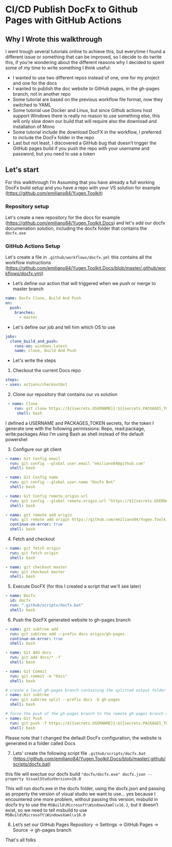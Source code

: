 # CI/CD Publish DocFx to Github Pages with GitHub Actions

## Why I Wrote this walkthrough
I went trough several tutorials online to achieve this, but everytime I found a different issue or something that can be improved, so I decide to do twrite this, if you're wondering about the different reasons why I decided to spent some of my time to write something I think useful: 
- I wanted to use two different repos instead of one, one for my project and one for the docs
- I wanted to publish the doc website to GitHub pages, in the gh-pages branch, not in another repo
- Some tutorial are based on the previous workflow file format, now they switched to YAML
- Some tutorial use Docker and Linux, but since Github actions host support Windows there is really no reason to use something else, this will only slow down our build that will require also the download and installation of Mono
- Some tutorial include the download DocFX in the workflow, I preferred to include the DocFx folder in the repo 
- Last but not least, I discovered a GitHub bug that doesn’t trigger the GitHub pages build if you push the repo with your username and password, but you need to use a token

## Let's start
For this walkthrough I’m Assuming that you have already a full working DocFx build setup and you have a repo with your VS solution for example (https://github.com/emiliano84/Yugen.Toolkit)

### Repository setup
Let's create a new repository for the docs for example (https://github.com/emiliano84/Yugen.Toolkit.Docs) and let's add our docfx documenation solution, including the docfx folder that contains the `docfx.exe`

### GitHub Actions Setup
Let's create a file in `.github/workflows/docfx.yml` this contains all the workflow instructions (https://github.com/emiliano84/Yugen.Toolkit.Docs/blob/master/.github/workflows/docfx.yml)

- Let’s define our action that will triggered when we push or merge to master branch

```YAML
name: DocFx Clone, Build And Push
on:
  push:
    branches:    
      - master   
```

- Let's define our job and tell him which OS to use

```YAML
jobs:   
  clone_build_and_push:
    runs-on: windows-latest
    name: Clone, Build And Push
```

- Let's write the steps

1.  Checkout the current Docs repo

```YAML
steps:
- uses: actions/checkout@v1   
```

2. Clone our repository that contains our vs solution

```YAML
 - name: Clone
    run: git clone https://${{secrets.USERNAME}}:${{secrets.PACKAGES_TOKEN}}@github.com/emiliano84/Yugen.Toolkit.git ../Yugen.Toolkit
     shell: bash
```

I defined a USERNAME and PACKAGES_TOKEN secrets, for the token I generate one with the following permissions:  Repo, read:package, write:packages
Also I’m using Bash as shell instead of the default powershel

3. Configure our git client

```YAML
- name: Git Config email
  run: git config --global user.email "emiliano84@github.com"
  shell: bash

- name: Git Config name
  run: git config --global user.name "DocFx Bot"
  shell: bash

- name: Git Config remote.origin.url
  run: git config --global remote.origin.url "https://${{secrets.USERNAME}}:${{secrets.PACKAGES_TOKEN}}@github.com/emiliano84/Yugen.Toolkit.Docs.git"
  shell: bash

- name: git remote add origin
  run: git remote add origin https://github.com/emiliano84/Yugen.Toolkit.Docs
  continue-on-error: true
  shell: bash
```

4. Fetch and checkout

```YAML
- name: git fetch origin
  run: git fetch origin
  shell: bash

- name: git checkout master
  run: git checkout master
  shell: bash
```

5. Execute DocFX (for this I created a script that we'll see later)

```YAML
- name: Docfx
  id: docfx
  run: ".github/scripts/docfx.bat"
  shell: bash
```

6. Push the DocFX generated website to gh-pages branch

```YAML
- name: git subtree add
  run: git subtree add --prefix docs origin/gh-pages  
  continue-on-error: true
  shell: bash

- name: Git Add docs
  run: git add docs/* -f
  shell: bash

- name: Git Commit
  run: git commit -m "Docs"
  shell: bash

# create a local gh-pages branch containing the splitted output folder
- name: Git subtree
  run: git subtree split --prefix docs -b gh-pages 
  shell: bash

# force the push of the gh-pages branch to the remote gh-pages branch at origin
- name: Git Push
  run: git push -f https://${{secrets.USERNAME}}:${{secrets.PACKAGES_TOKEN}}@github.com/emiliano84/Yugen.Toolkit.Docs.git gh-pages:gh-pages
  shell: bash    
```

Please note that I changed the default DocFx configuration, the website is generated in a folder called Docs

7. Lets' create the following script file `.github/scripts/docfx.bat`
(https://github.com/emiliano84/Yugen.Toolkit.Docs/blob/master/.github/scripts/docfx.bat) 

this file will exectue our docfx build
`"docfx/docfx.exe" docfx.json --property VisualStudioVersion=16.0`

This will run docfx.exe in the docfx folder, using the docfx.json and passing as property the version of visual studio we want to use... yes because I encountered one more problem, without passing this version, msbuild in docfx try to use the `MSBuild\Microsoft\WindowsXaml\v16.2`, but it doesn’t exist, so we need to tell msbuild to use `MSBuild\Microsoft\WindowsXaml\v16.0`

8. Let’s set our GitHub Pages
Repository -> Settings -> GitHub Pages -> Source -> gh-pages branch

That's all folks
